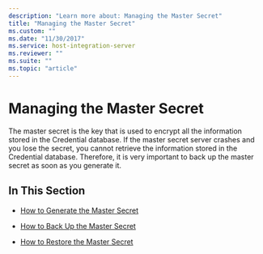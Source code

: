 ```yaml
---
description: "Learn more about: Managing the Master Secret"
title: "Managing the Master Secret"
ms.custom: ""
ms.date: "11/30/2017"
ms.service: host-integration-server
ms.reviewer: ""
ms.suite: ""
ms.topic: "article"
---
```

# Managing the Master Secret
The master secret is the key that is used to encrypt all the information stored in the Credential database. If the master secret server crashes and you lose the secret, you cannot retrieve the information stored in the Credential database. Therefore, it is very important to back up the master secret as soon as you generate it.  
  
## In This Section  
  
-   [How to Generate the Master Secret](../esso/how-to-generate-the-master-secret.md)  
  
-   [How to Back Up the Master Secret](../esso/how-to-back-up-the-master-secret.md)  
  
-   [How to Restore the Master Secret](../esso/how-to-restore-the-master-secret.md)
